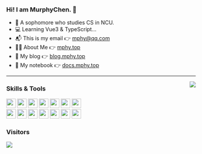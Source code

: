 ### Hi! I am MurphyChen.  👋 

- 🧑 A sophomore who studies CS in NCU.
- 💻 Learning Vue3 & TypeScript...
- 📬 This is my email 👉 mphy@qq.com
- 🙋‍♂️ About Me 👉 <a href="https://mphy.top" target="_blank">mphy.top</a>
- 📘 My blog 👉 <a href="https://blog.mphy.top" target="_blank">blog.mphy.top</a>
- 📗 My notebook 👉 <a href="https://docs.mphy.top" target="_blank">docs.mphy.top</a>

---


<img align="right" src="https://github-readme-stats.vercel.app/api?username=hacker-c&theme=merko&show_icons=true" />

### Skills & Tools

<code><img height="25" src="https://cdn.jsdelivr.net/gh/hacker-c/Picture-Bed@main/icons/html5.png"></code>
<code><img height="25" src="https://cdn.jsdelivr.net/gh/hacker-c/Picture-Bed@main/icons/css3.png"></code>
<code><img height="25" src="https://cdn.jsdelivr.net/gh/hacker-c/Picture-Bed@main/icons/javascript.png"></code>
<code><img height="25" src="https://cdn.jsdelivr.net/gh/hacker-c/Picture-Bed@main/icons/vuejs.png"></code>
<code><img height="25" src="https://cdn.jsdelivr.net/gh/hacker-c/Picture-Bed@main/icons/node-js.png"></code>
<code><img height="25" src="https://cdn.jsdelivr.net/gh/hacker-c/Picture-Bed@main/icons/less.png"></code>
<code><img height="25" src="https://cdn.jsdelivr.net/gh/hacker-c/Picture-Bed@main/icons/typescript.png"></code>
<br>
<code><img height="25" src="https://cdn.jsdelivr.net/gh/hacker-c/Picture-Bed@main/icons/git.png"></code>
<code><img height="25" src="https://cdn.jsdelivr.net/gh/hacker-c/Picture-Bed@main/icons/ubuntu.png"></code>
<code><img height="25" src="https://cdn.jsdelivr.net/gh/hacker-c/Picture-Bed@main/icons/terminal1.png"></code>
<code><img height="25" src="https://cdn.jsdelivr.net/gh/hacker-c/Picture-Bed@main/icons/vs-code.png"></code>
<code><img height="25" src="https://cdn.jsdelivr.net/gh/hacker-c/Picture-Bed@main/icons/vim.png"></code>
<code><img height="25" src="https://cdn.jsdelivr.net/gh/hacker-c/Picture-Bed@main/icons/chrome.png"></code>
<code><img height="25" src="https://cdn.jsdelivr.net/gh/hacker-c/Picture-Bed@main/icons/typora.png"></code>


<!-- ### Top Lang -->

<!-- <img src="https://github-readme-stats.vercel.app/api/top-langs/?username=Hacker-C&theme=merko&layout=compact"/> -->

### Visitors

<img src="https://profile-counter.glitch.me/Hacker-C/count.svg">
